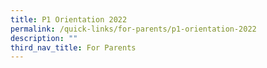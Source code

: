 ```yaml
---
title: P1 Orientation 2022
permalink: /quick-links/for-parents/p1-orientation-2022
description: ""
third_nav_title: For Parents
---
```

